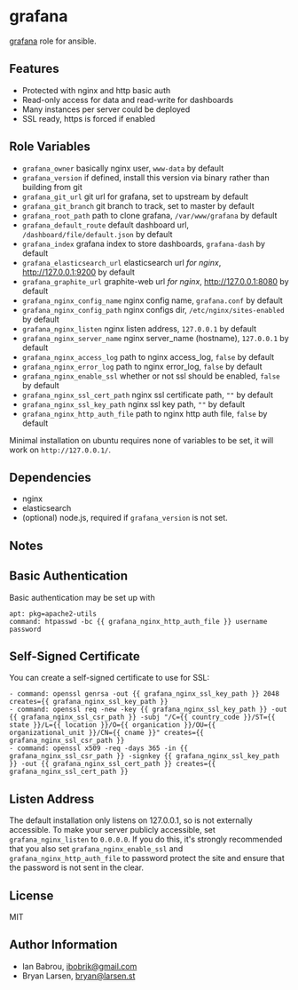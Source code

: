 grafana
========

[grafana](https://github.com/torkelo/grafana) role for ansible.

Features
------------

* Protected with nginx and http basic auth
* Read-only access for data and read-write for dashboards
* Many instances per server could be deployed
* SSL ready, https is forced if enabled

Role Variables
--------------

* `grafana_owner` basically nginx user, `www-data` by default
* `grafana_version` if defined, install this version via binary rather than building from git
* `grafana_git_url` git url for grafana, set to upstream by default
* `grafana_git_branch` git branch to track, set to master by default
* `grafana_root_path` path to clone grafana, `/var/www/grafana` by default
* `grafana_default_route` default dashboard url, `/dashboard/file/default.json` by default
* `grafana_index` grafana index to store dashboards, `grafana-dash` by default
* `grafana_elasticsearch_url` elasticsearch url *for nginx*, http://127.0.0.1:9200 by default
* `grafana_graphite_url` graphite-web url *for nginx*, http://127.0.0.1:8080 by default
* `grafana_nginx_config_name` nginx config name, `grafana.conf` by default
* `grafana_nginx_config_path` nginx configs dir, `/etc/nginx/sites-enabled` by default
* `grafana_nginx_listen` nginx listen address, `127.0.0.1` by default
* `grafana_nginx_server_name` nginx server_name (hostname), `127.0.0.1` by default
* `grafana_nginx_access_log` path to nginx access_log, `false` by default
* `grafana_nginx_error_log` path to nginx error_log, `false` by default
* `grafana_nginx_enable_ssl` whether or not ssl should be enabled, `false` by default
* `grafana_nginx_ssl_cert_path` nginx ssl certificate path, `""` by default
* `grafana_nginx_ssl_key_path` nginx ssl key path, `""` by default
* `grafana_nginx_http_auth_file` path to nginx http auth file, `false` by default

Minimal installation on ubuntu requires none of variables to be set, it will work on `http://127.0.0.1/`.

Dependencies
------------

* nginx
* elasticsearch
* (optional) node.js, required if `grafana_version` is not set.

Notes
-----

## Basic Authentication

Basic authentication may be set up with

```
apt: pkg=apache2-utils
command: htpasswd -bc {{ grafana_nginx_http_auth_file }} username password
```

## Self-Signed Certificate

You can create a self-signed certificate to use for SSL:

```
- command: openssl genrsa -out {{ grafana_nginx_ssl_key_path }} 2048 creates={{ grafana_nginx_ssl_key_path }}
- command: openssl req -new -key {{ grafana_nginx_ssl_key_path }} -out {{ grafana_nginx_ssl_csr_path }} -subj "/C={{ country_code }}/ST={{ state }}/L={{ location }}/O={{ organication }}/OU={{ organizational_unit }}/CN={{ cname }}" creates={{ grafana_nginx_ssl_csr_path }}
- command: openssl x509 -req -days 365 -in {{ grafana_nginx_ssl_csr_path }} -signkey {{ grafana_nginx_ssl_key_path }} -out {{ grafana_nginx_ssl_cert_path }} creates={{ grafana_nginx_ssl_cert_path }}
```

## Listen Address

The default installation only listens on 127.0.0.1, so is not externally accessible.  To make your server publicly accessible, set `grafana_nginx_listen` to `0.0.0.0`.  If you do this, it's strongly recommended that you also set `grafana_nginx_enable_ssl` and `grafana_nginx_http_auth_file` to password protect the site and ensure that the password is not sent in the clear.

License
-------

MIT

Author Information
------------------

* Ian Babrou, ibobrik@gmail.com
* Bryan Larsen, bryan@larsen.st
